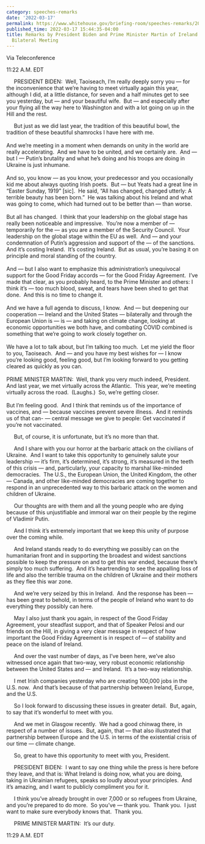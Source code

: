 ```yaml
---
category: speeches-remarks
date: '2022-03-17'
permalink: https://www.whitehouse.gov/briefing-room/speeches-remarks/2022/03/17/remarks-by-president-biden-and-prime-minister-martin-of-ireland-before-virtual-bilateral-meeting-2/
published_time: 2022-03-17 15:44:35-04:00
title: Remarks by President Biden and Prime Minister Martin of Ireland Before Virtual
  Bilateral Meeting
---
```

 
Via Teleconference

11:22 A.M. EDT

     PRESIDENT BIDEN:  Well, Taoiseach, I’m really deeply sorry you —
for the inconvenience that we’re having to meet virtually again this
year, although I did, at a little distance, for seven and a half minutes
get to see you yesterday, but — and your beautiful wife.  But — and
especially after your flying all the way here to Washington and with a
lot going on up in the Hill and the rest. 

     But just as we did last year, the tradition of this beautiful bowl,
the tradition of these beautiful shamrocks I have here with me.   
   
And we’re meeting in a moment when demands on unity in the world are
really accelerating.  And we have to be united, and we certainly are. 
And — but I — Putin’s brutality and what he’s doing and his troops are
doing in Ukraine is just inhumane.   
   
And so, you know — as you know, your predecessor and you occasionally
kid me about always quoting Irish poets.  But — but Yeats had a great
line in “Easter Sunday, 1919” \[sic\].  He said, “All has changed,
changed utterly: A terrible beauty has been born.”  He was talking about
his Ireland and what was going to come, which had turned out to be
better than — than worse.  
   
But all has changed.  I think that your leadership on the global stage
has really been noticeable and impressive.  You’re now a member of —
temporarily for the — as you are a member of the Security Council.  Your
leadership on the global stage within the EU as well.  And — and your
condemnation of Putin’s aggression and support of the — of the
sanctions.  And it’s costing Ireland.  It’s costing Ireland.  But as
usual, you’re basing it on principle and moral standing of the
country.   
   
And — but I also want to emphasize this administration’s unequivocal
support for the Good Friday accords — for the Good Friday Agreement. 
I’ve made that clear, as you probably heard, to the Prime Minister and
others: I think it’s — too much blood, sweat, and tears have been shed
to get that done.  And this is no time to change it.   
   
And we have a full agenda to discuss, I know.  And — but deepening our
cooperation — Ireland and the United States — bilaterally and through
the European Union is — is — and taking on climate change, looking at
economic opportunities we both have, and combating COVID combined is
something that we’re going to work closely together on.  
   
We have a lot to talk about, but I’m talking too much.  Let me yield the
floor to you, Taoiseach.  And — and you have my best wishes for — I know
you’re looking good, feeling good, but I’m looking forward to you
getting cleared as quickly as you can.  
   
PRIME MINISTER MARTIN:  Well, thank you very much indeed, President. 
And last year, we met virtually across the Atlantic.  This year, we’re
meeting virtually across the road.  (Laughs.)  So, we’re getting
closer.   
   
But I’m feeling good.  And I think that reminds us of the importance of
vaccines, and — because vaccines prevent severe illness.  And it reminds
us of that can- — central message we give to people: Get vaccinated if
you’re not vaccinated.

     But, of course, it is unfortunate, but it’s no more than that.

     And I share with you our horror at the barbaric attack on the
civilians of Ukraine.  And I want to take this opportunity to genuinely
salute your leadership — it’s firm, it’s determined, it’s strong, it’s
measured in the teeth of this crisis — and, particularly, your capacity
to marshal like-minded democracies.  The U.S., the European Union, the
United Kingdom, the other — Canada, and other like-minded democracies
are coming together to respond in an unprecedented way to this barbaric
attack on the women and children of Ukraine.

     Our thoughts are with them and all the young people who are dying
because of this unjustifiable and immoral war on their people by the
regime of Vladimir Putin. 

     And I think it’s extremely important that we keep this unity of
purpose over the coming while. 

     And Ireland stands ready to do everything we possibly can on the
humanitarian front and in supporting the broadest and widest sanctions
possible to keep the pressure on and to get this war ended, because
there’s simply too much suffering.  And it’s heartrending to see the
appalling loss of life and also the terrible trauma on the children of
Ukraine and their mothers as they flee this war zone. 

     And we’re very seized by this in Ireland.  And the response has
been — has been great to behold, in terms of the people of Ireland who
want to do everything they possibly can here.

     May I also just thank you again, in respect of the Good Friday
Agreement, your steadfast support, and that of Speaker Pelosi and our
friends on the Hill, in giving a very clear message in respect of how
important the Good Friday Agreement is in respect of — of stability and
peace on the island of Ireland. 

     And over the vast number of days, as I’ve been here, we’ve also
witnessed once again that two-way, very robust economic relationship
between the United States and — and Ireland.  It’s a two-way
relationship.  

     I met Irish companies yesterday who are creating 100,000 jobs in
the U.S. now.  And that’s because of that partnership between Ireland,
Europe, and the U.S.

     So I look forward to discussing these issues in greater detail. 
But, again, to say that it’s wonderful to meet with you. 

     And we met in Glasgow recently.  We had a good chinwag there, in
respect of a number of issues.  But, again, that — that also illustrated
that partnership between Europe and the U.S. in terms of the existential
crisis of our time — climate change.

     So, great to have this opportunity to meet with you, President.

     PRESIDENT BIDEN:  I want to say one thing while the press is here
before they leave, and that is: What Ireland is doing now, what you are
doing, taking in Ukrainian refugees, speaks so loudly about your
principles.  And it’s amazing, and I want to publicly compliment you for
it. 

     I think you’ve already brought in over 7,000 or so refugees from
Ukraine, and you’re prepared to do more.  So you’ve — thank you.  Thank
you.  I just want to make sure everybody knows that.  Thank you.

     PRIME MINISTER MARTIN:  It’s our duty.

11:29 A.M. EDT
